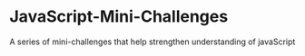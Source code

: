# JavaScript-Mini-Challenges
A series of mini-challenges that help strengthen understanding of javaScript
